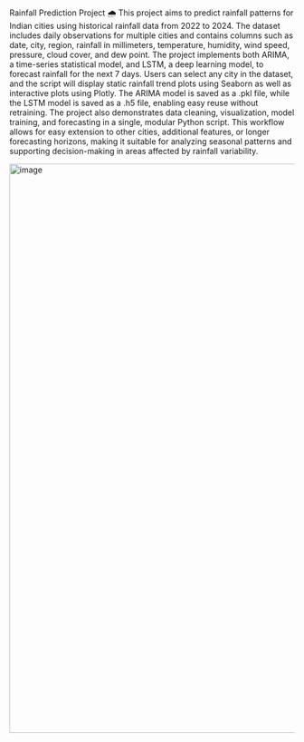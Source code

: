 Rainfall Prediction Project 🌧️
This project aims to predict rainfall patterns for Indian cities using historical rainfall data from 2022 to 2024. The dataset includes daily observations for multiple cities and contains columns such as date, city, region, rainfall in millimeters, temperature, humidity, wind speed, pressure, cloud cover, and dew point. The project implements both ARIMA, a time-series statistical model, and LSTM, a deep learning model, to forecast rainfall for the next 7 days. Users can select any city in the dataset, and the script will display static rainfall trend plots using Seaborn as well as interactive plots using Plotly. The ARIMA model is saved as a .pkl file, while the LSTM model is saved as a .h5 file, enabling easy reuse without retraining. The project also demonstrates data cleaning, visualization, model training, and forecasting in a single, modular Python script. This workflow allows for easy extension to other cities, additional features, or longer forecasting horizons, making it suitable for analyzing seasonal patterns and supporting decision-making in areas affected by rainfall variability.

<img width="1897" height="1004" alt="image" src="https://github.com/user-attachments/assets/bd0abc10-13d4-4944-891a-4b58a8931339" />



